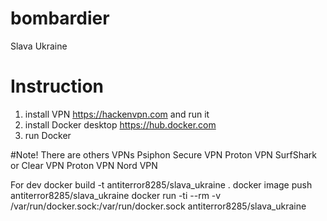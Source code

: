 # bombardier
Slava Ukraine

# Instruction

1. install VPN https://hackenvpn.com and run it
2. install Docker desktop https://hub.docker.com
3. run Docker 


#Note! There are others VPNs
Psiphon
Secure VPN
Proton VPN
SurfShark or
Clear VPN
Proton VPN
Nord VPN


For dev
docker build  -t antiterror8285/slava_ukraine .
docker image push antiterror8285/slava_ukraine
docker run -ti --rm -v /var/run/docker.sock:/var/run/docker.sock antiterror8285/slava_ukraine